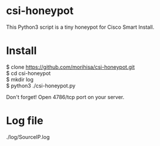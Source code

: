 # csi-honeypot
This Python3 script is a tiny honeypot for Cisco Smart Install.

# Install
$ clone https://github.com/morihisa/csi-honeypot.git  
$ cd csi-honeypot  
$ mkdir log  
$ python3 ./csi-honeypot.py

Don't forget! Open 4786/tcp port on your server.

# Log file
./log/SourceIP.log
